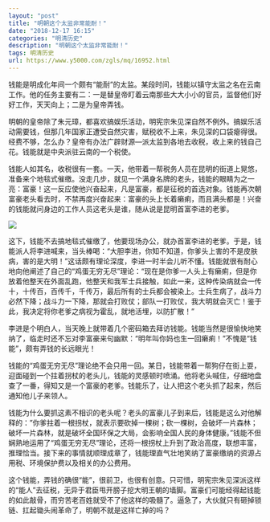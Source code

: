 ```yaml
---
layout: "post"
title: "明朝这个太监非常能耐！"
date: "2018-12-17 16:15"
categories: "明清历史"
description: "明朝这个太监非常能耐！"
tags: 明清历史
url: https://www.y5000.com/zgls/mq/16952.html
---
```






钱能是明成化年间一个颇有“能耐”的太监。某段时间，钱能以镇守太监之名在云南工作。他的任务主要有二：一是替皇帝盯着云南那些大大小小的官员，监督他们好好工作，天天向上；二是为皇帝弄钱。

明朝的皇帝除了朱元璋，都喜欢搞娱乐活动，明宪宗朱见深自然不例外。搞娱乐活动需要钱，但那几年国家正遭受自然灾害，赋税收不上来，朱见深的口袋瘪得很。经费不够，怎么办？皇帝有办法广辟财源—派太监到各地去收税，收上来的钱自己花。钱能就是中央派驻云南的一个税使。

钱能人如其名，收税很有一套。一天，他带着一帮税务人员在昆明的街道上晃悠，准备来个地毯式催缴。没走几步，就见一个满身名牌的老头，钱能的眼睛为之一亮：富豪！这一反应使他兴奋起来，凡是富豪，都是征税的首选对象。钱能再次朝富豪老头看去时，不禁再度兴奋起来：富豪的头上长着癞痢，而且满头都是！兴奋的钱能就问身边的工作人员这老头是谁，随从说是昆明首富李进的老爹。

![](https://img.y5000.com/uploads/allimg/170314/1523562411-0.jpg)

这下，钱能不去搞地毯式催缴了，他要现场办公，就办首富李进的老爹。于是，钱能派人将李进喊来，当头棒喝：“大胆李进，你知不知道，你爹头上害的不是皮肤病，害的是大明！”这话颇有理论深度，李进一时半会儿听不懂。钱能就很有耐心地向他阐述了自己的“鸡蛋无穷无尽”理论：“现在是你爹一人头上有癞痢，但是你放着他整天在外面乱跑，他整天和我军士兵接触，如此一来，这种传染病就会一传十，十传百，百传千，千传万，最后所有的士兵都会被染上。士兵生病了，战斗力必然下降；战斗力一下降，那就会打败仗；部队一打败仗，我大明就会灭亡！鉴于此，我决定将你老爹之病视为霍乱，就地活埋，以防扩散！”

李进是个明白人，当天晚上就带着几个密码箱去拜访钱能。钱能当然是很愉快地笑纳了，临走时还不忘对李富豪来句幽默：“明年叫你妈也生一回癞痢！”不愧是“钱能”，颇有弄钱的长远眼光！

钱能的“鸡蛋无穷无尽”理论绝不会只用一回。某日，钱能带着一帮狗仔在街上耍，迎面碰到一个拄着拐杖的老头儿，钱能的灵感顿时喷涌。他将老头喊住，仔细地盘查了一番，得知又是一个富豪的老爹。钱能乐了，让人把这个老头抓了起来，然后通知他儿子来领人。

钱能为什么要抓这素不相识的老头呢？老头的富豪儿子到来后，钱能是这么对他解释的：”你爹拄着一根拐杖，就表示要砍掉一棵树；砍一棵树，会破坏一片森林；破坏一片森林，就是破坏全国环保之大局，会影响全国人民的身体健康。”钱能不但娴熟地运用了“鸡蛋无穷无尽”理论，还将一根拐杖上升到了政治高度，联想丰富，推理恰当。接下来的事情就顺理成章了，钱能理直气壮地笑纳了富豪缴纳的资源占用税、环境保护费以及相关的办公费用。

这个钱能，弄钱的确很“能”，很前卫，也很有创意。只可惜，明宪宗朱见深派这样的“能人”去征税，无异于君臣甩开膀子挖大明王朝的墙脚。富豪们可能经得起钱能的如此敲骨，而穷苦老百姓就受不了他这样的吸髓了。逼急了，大伙就只有砸掉锁链、扛起锄头闹革命了，明朝不就是这样亡掉的吗？
